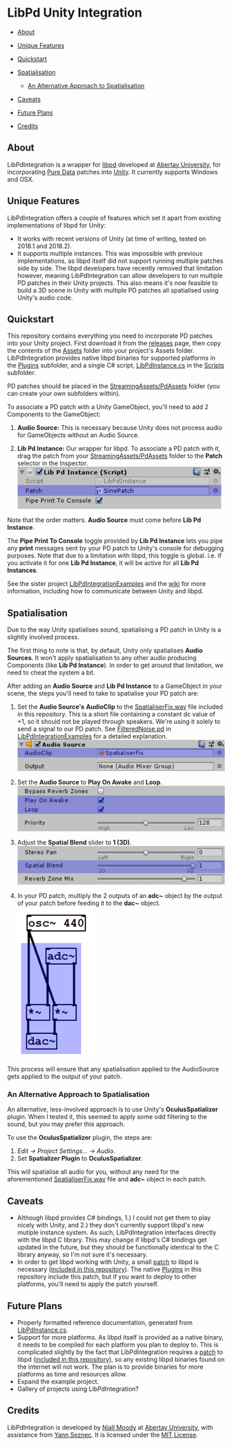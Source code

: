 # LibPd Unity Integration

- [About](#about)
- [Unique Features](#unique-features)
- [Quickstart](#quickstart)
- [Spatialisation](#spatialisation)

  - [An Alternative Approach to Spatialisation](#an-alternative-approach-to-spatialisation)
- [Caveats](#caveats)
- [Future Plans](#future-plans)
- [Credits](#credits)

## About

LibPdIntegration is a wrapper for [libpd](http://libpd.cc/) developed at [Abertay University](http://www.abertay.ac.uk), for incorporating [Pure Data](https://puredata.info/) patches into [Unity](https://unity3d.com/). It currently supports Windows and OSX.

## Unique Features

LibPdIntegration offers a couple of features which set it apart from existing implementations of libpd for Unity:

- It works with recent versions of Unity (at time of writing, tested on 2018.1 and 2018.2).
- It supports multiple instances. This was impossible with previous implementations, as libpd itself did not support running multiple patches side by side. The libpd developers have recently removed that limitation however, meaning LibPdIntegration can allow developers to run multiple PD patches in their Unity projects. This also means it's now feasible to build a 3D scene in Unity with multiple PD patches all spatialised using Unity's audio code.

## Quickstart

This repository contains everything you need to incorporate PD patches into your Unity project. First download it from the [releases](https://github.com/LibPdIntegration/LibPdIntegration/releases) page, then copy the contents of the [Assets](Assets/) folder into your project's Assets folder. LibPdIntegration provides native libpd binaries for supported platforms in the [Plugins](Assets/Plugins/) subfolder, and a single C# script, [LibPdInstance.cs](Assets/Scripts/LibPdInstance.cs) in the [Scripts](Assets/Scripts/) subfolder.

PD patches should be placed in the [StreamingAssets/PdAssets](Assets/StreamingAssets/PdAssets/) folder (you can create your own subfolders within).

To associate a PD patch with a Unity GameObject, you'll need to add 2 Components to the GameObject:

1. **Audio Source:** This is necessary because Unity does not process audio for GameObjects without an Audio Source.

2. **Lib Pd Instance:** Our wrapper for libpd. To associate a PD patch with it, drag the patch from your [StreamingAssets/PdAssets](Assets/StreamingAssets/PdAssets/) folder to the **Patch** selector in the Inspector.
![LibPdInstance Inspector Patch Selector](docs/images/libpdinstance-patch.png)

Note that the order matters. **Audio Source** must come before **Lib Pd Instance**.

The **Pipe Print To Console** toggle provided by **Lib Pd Instance** lets you pipe any **print** messages sent by your PD patch to Unity's console for debugging purposes. Note that due to a limitation with libpd, this toggle is global. i.e. if you activate it for one **Lib Pd Instance**, it will be active for all **Lib Pd Instances**.

See the sister project [LibPdIntegrationExamples](https://github.com/LibPdIntegration/LibPdIntegrationExamples) and the [wiki](https://github.com/LibPdIntegration/LibPdIntegration/wiki) for more information, including how to communicate between Unity and libpd.

## Spatialisation

Due to the way Unity spatialises sound, spatialising a PD patch in Unity is a slightly involved process.

The first thing to note is that, by default, Unity only spatialises **Audio Sources**. It won't apply spatialisation to any other audio producing Components (like **Lib Pd Instance**). In order to get around that limitation, we need to cheat the system a bit.

After adding an **Audio Source** and **Lib Pd Instance** to a GameObject in your scene, the steps you'll need to take to spatialise your PD patch are:

1. Set the **Audio Source's** **AudioClip** to the [SpatialiserFix.wav](extras/SpatialiserFix.wav) file included in this repository. This is a short file containing a constant dc value of +1, so it should not be played through speakers. We're using it solely to send a signal to our PD patch. See [FilteredNoise.pd](https://github.com/LibPdIntegration/LibPdIntegrationExamples/tree/master/Assets/StreamingAssets/PdAssets/SpatialisationPatches) in [LibPdIntegrationExamples](https://github.com/LibPdIntegration/LibPdIntegrationExamples) for a detailed explanation.
![Spatialisation Inspector Audio Clip Setting](/docs/images/spatialiserfix-audioclip.png)

2. Set the **Audio Source** to **Play On Awake** and **Loop**.
![Spatialisation Inspector Loop Setting](/docs/images/spatialiserfix-loop.png)

3. Adjust the **Spatial Blend** slider to **1 (3D)**.  
![Spatialisation Inspector Spatial Blend Setting](/docs/images/spatialiserfix-spatialblend.png)

4. In your PD patch, multiply the 2 outputs of an **adc~** object by the output of your patch before feeding it to the **dac~** object.
![Spatialisation PD adc~ output](/docs/images/spatialiserfix-adc.png)

This process will ensure that any spatialisation applied to the AudioSource gets applied to the output of your patch.

### An Alternative Approach to Spatialisation

An alternative, less-involved approach is to use Unity's **OculusSpatializer** plugin. When I tested it, this seemed to apply some odd filtering to the sound, but you may prefer this approach.

To use the **OculusSpatializer** plugin, the steps are:

1. *Edit -> Project Settings... -> Audio*.
2. Set **Spatializer Plugin** to **OculusSpatializer**.

This will spatialise all audio for you, without any need for the aforementioned [SpatialiserFix.wav](extras/SpatialiserFix.wav) file and **adc~** object in each patch.

## Caveats

- Although libpd provides C# bindings, 1.) I could not get them to play nicely with Unity, and 2.) they don't currently support libpd's new mutiple instance system. As such, LibPdIntegration interfaces directly with the libpd C library. This may change if libpd's C# bindings get updated in the future, but they should be functionally identical to the C library anyway, so I'm not sure it's necessary.
- In order to get libpd working with Unity, a small [patch](extras/PatchInfo.md) to libpd is necessary ([included in this repository](extras/z_libpd.patch)). The native [Plugins](Assets/Plugins/) in this repository include this patch, but if you want to deploy to other platforms, you'll need to apply the patch yourself.

## Future Plans

- Properly formatted reference documentation, generated from [LibPdInstance.cs](Assets/Scripts/LibPdInstance.cs).
- Support for more platforms. As libpd itself is provided as a native binary, it needs to be compiled for each platform you plan to deploy to. This is complicated slightly by the fact that LibPdIntegration requires a [patch](extras/PatchInfo.md) to libpd ([included in this repository](extras/z_libpd.patch)), so any existing libpd binaries found on the internet will not work. The plan is to provide binaries for more platforms as time and resources allow.
- Expand the example project.
- Gallery of projects using LibPdIntegration?

## Credits

LibPdIntegration is developed by [Niall Moody](http://www.niallmoody.com) at [Abertay University](http://www.abertay.ac.uk), with assistance from [Yann Seznec](http://www.yannseznec.com/). It is licensed under the [MIT License](LICENSE.txt).